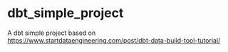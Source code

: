 # dbt_simple_project
A dbt simple project based on https://www.startdataengineering.com/post/dbt-data-build-tool-tutorial/
